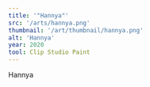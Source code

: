 ```yaml
---
title: '"Hannya"'
src: '/arts/hannya.png'
thumbnail: '/art/thumbnail/hannya.png'
alt: 'Hannya'
year: 2020
tool: Clip Studio Paint
---
```


Hannya
